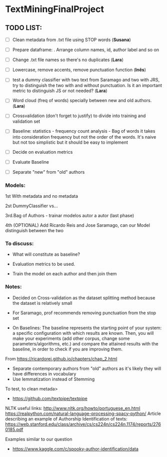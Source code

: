 # TextMiningFinalProject


## TODO LIST:
- [ ] Clean metadata from .txt file using STOP words (**Susana**)
 
- [ ] Prepare dataframe: 
      . Arrange column names, id, author label and so on 
- [ ] Change .txt file names so there's no duplicates (**Lara**)
      
- [ ] Lowercase, remove accents, remove punctuation function (**Inês**)
 
- [ ] test a dummy classifier with two text from Saramago and two with JRS, try to distinguish the two with and without punctuation. Is it an important metric to distinguish JS or not needed? (**Lara**)
      
- [ ] Word cloud (freq of words) specially between new and old authors.(**Lara**)

- [ ] Crossvalidation (don't forget to justify) to divide into training and validation set 
 
- [ ] Baseline: statistics - frequency count analysis
      - Bag of words it takes into consideration frequency but not the order of the words. It's naive but not too simplistic but it should be easy to implement
 
- [ ] Decide on evaluation metrics
 
- [ ] Evaluate Baseline
 
- [ ] Separate "new" from "old" authors
 


### Models:

1st With metadata and no metadata

2st DummyClassifier vs... 

3rd.Bag of Authors - trainar modelos autor a autor (last phase)

4th (OPTIONAL) Add Ricardo Reis and Jose Saramago, can our Model distinguish between the two 

### To discuss:

- What will constitute as baseline?

- Evaluation metrics to be used.

- Train the model on each author and then join them


### Notes:

- Decided on Cross-validation as the dataset splitting method because the dataset is relatively small

- For Saramago, prof recommends removing punctuation from the stop set

- On Baselines: The baseline represents the starting point of your system: a specific configuration with which results are known. Then, you will make your experiments (add other corpus, change some parameters/algorithms, etc.) and compare the attained results with the baseline, in order to check if you are improving them.

From <https://ricardorei.github.io/chapters/chap_2.html> 

- Separate contemporary authors from "old" authors as it's likely they will have differences in vocabulary
- Use lemmatization instead of Stemming 

To test, to clean metada>
- https://github.com/textpipe/textpipe

NLTK useful links:
http://www.nltk.org/howto/portuguese_en.html
https://realpython.com/natural-language-processing-spacy-python/
Article describing an example of Authorship Identification of texts:
https://web.stanford.edu/class/archive/cs/cs224n/cs224n.1174/reports/2760185.pdf



Examples similar to our question
- https://www.kaggle.com/c/spooky-author-identification/data

